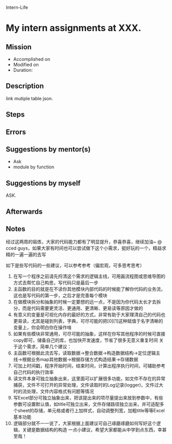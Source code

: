 Intern-Life
# My intern assignments at XXX.

## Mission 
* Accomplished on 
* Modified on 
* Duration: 


## Description
link mutiple table json.

## Steps


## Errors


## Suggestions by mentor(s)
* Ask
* module by function

## Suggestions by myself
ASK.

## Afterwards

## Notes
经过这两周的锻炼，大家的代码能力都有了明显提升，恭喜恭喜，继续加油~
@ cced guys，如果大家有时间也可以尝试做下这个小需求，挺好玩的一个，精益求精的一遍一遍的去写

如下是些写代码的一些建议，可以参考参考（偏宏观，可多思考思考）
1.	在写一个程序之前请先捋清这个需求的逻辑主线，可用画流程图或思维导图的方式去帮忙自己构思，写代码只是最后一步
2.	主函数的目的就是在不读你其他模块内部代码的时候能了解你代码的业务流，这也是写代码的第一步，之后才是完善每个模块
3.	在做模块拆分和抽象的时候一定要想的远一点，不是因为你代码太长才去拆分，而是代码需要更灵活、更通用、更清晰、更易读等原因才做的
4.	有意义的变量是可视化内存的最好的方式，非常有助于大家理清自己的代码也更易读，尤其是碰到列表，字典，可尽可能的把[0][1]这种赋值于名字清晰的变量上，你会明白你在操作啥
5.	如果有些模块非常通用，可尽可能的抽象，这样在你写其他程序的时候可直接copy即可，储备自己的库，也加快开发速度，节省了很多无意义重复时间
关于这个需求，简单几个建议：
1.	主函数可根据此流去写，读取数据->整合数据->构造数据结构->定位逻辑主线->根据业务map其他数据->根据存储方式构造结果->存储数据
2.	可加上时间戳，程序开始时间，结束时间，计算出程序执行时间，可辅助参考自己代码的执行效率
3.	读文件本身可独立抽象出来，这里面可以扩展很多功能，如文件不存在的异常捕获，文件不可打开的异常处理，文件读取时的Log记录(logger)，文件过大时的流处理，文件内容格式有问题等情况
4.	写Excel部分可独立抽象出来，把该提出来的项尽量提出来放到参数中，有些参数可设置默认值，如title可独立出来，文件存储路径独立出来，并可适配多个sheet的存储，单元格或者行上加样式，自动调整列宽，加粗title等等Excel基本功能
5.	逻辑部分就不一一说了，大家根据上面建议可自己琢磨琢磨如何写好这个逻辑，关键是数据结构的构造
一点小建议，希望大家都能从中学到点东西，幸甚至哉！
